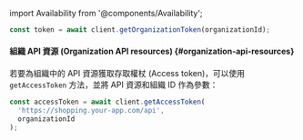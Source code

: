 import Availability from '@components/Availability';

```ts title="index.vue"
const token = await client.getOrganizationToken(organizationId);
```

#### 組織 API 資源 (Organization API resources) {#organization-api-resources}

若要為組織中的 API 資源獲取存取權杖 (Access token)，可以使用 `getAccessToken` 方法，並將 API 資源和組織 ID 作為參數：

```ts title="index.vue"
const accessToken = await client.getAccessToken(
  'https://shopping.your-app.com/api',
  organizationId
);
```
